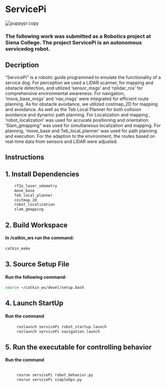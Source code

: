 # ServicePi

![puppypi copy](https://github.com/JardinaGomez/ServicePi/assets/123272586/36027a0d-d461-4040-bd90-e6067690277a)

### The following work was submitted as a Robotics project at Siena College. The project ServicePi is an autonomous servicedog robot. 


## Decription
 “ServicePi” is a robotic guide programmed to emulate the functionality of a service dog. For perception we used a LIDAR scanner, for mapping and obstacle detection, and utilized ‘sensor_msgs’ and ‘rplidar_ros’ for comprehensive environmental awareness. For navigation, ‘move_base_msgs’ and ‘nav_msgs’ were integrated for efficient route planning. As for obstacle avoidance, we utilized costmap_2D for mapping and avoidance. As well as the Teb Local Planner for both collision avoidance and dynamic path planning. For Localization and mapping , ‘robot_localization’ was used for accurate positioning and orientation. ‘Slam_gmapping” was used for simultaneous localization and mapping. For planning, ‘move_base and Teb_local_planner’ was used for path planning and execution. For the adaption to the environment, the routes based on real-time data from sensors and LIDAR were adjusted. 

## Instructions
## 1. Install Dependencies 
```sh
    rf2o_laser_odometry
    move_base
    Teb_local_planner
    costmap_2d
    robot_localization
    slam_gmapping
```
## 2. Build Workspace 
####     In __/catkin_ws__ run the command:
       
```sh
catkin_make
```
## 3. Source Setup File 
####     Run the following command: 
```sh
source ~/catkin_ws/devel/setup.bash
```
## 4. Launch StartUp 
#### Run the command 
```sh
     roslaunch servicePi robot_startup.launch
     roslaunch servicePi navigation.launch
```
## 5.  Run the executable for controlling behavior 
#### Run the command 
```sh

     rosrun servicePi robot_behavior.py
     rosrun servicePi simpleOps.py
```
